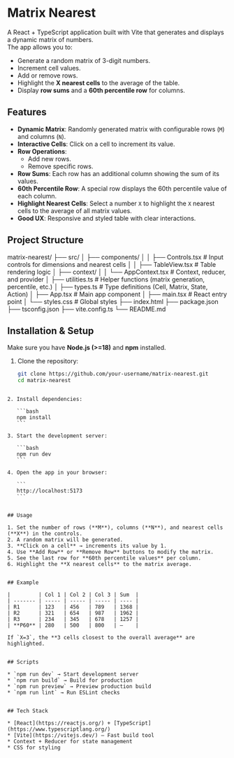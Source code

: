 # Matrix Nearest

A React + TypeScript application built with Vite that generates and displays a dynamic matrix of numbers.  
The app allows you to:
- Generate a random matrix of 3-digit numbers.
- Increment cell values.
- Add or remove rows.
- Highlight the **X nearest cells** to the average of the table.
- Display **row sums** and a **60th percentile row** for columns.


## Features

- **Dynamic Matrix**: Randomly generated matrix with configurable rows (`M`) and columns (`N`).
- **Interactive Cells**: Click on a cell to increment its value.
- **Row Operations**:
  - Add new rows.
  - Remove specific rows.
- **Row Sums**: Each row has an additional column showing the sum of its values.
- **60th Percentile Row**: A special row displays the 60th percentile value of each column.
- **Highlight Nearest Cells**: Select a number `X` to highlight the `X` nearest cells to the average of all matrix values.
- **Good UX**: Responsive and styled table with clear interactions.

## Project Structure

matrix-nearest/
├── src/
│   ├── components/
│   │   ├── Controls.tsx       # Input controls for dimensions and nearest cells
│   │   ├── TableView\.tsx      # Table rendering logic
│   ├── context/
│   │   └── AppContext.tsx     # Context, reducer, and provider
│   ├── utilities.ts           # Helper functions (matrix generation, percentile, etc.)
│   ├── types.ts               # Type definitions (Cell, Matrix, State, Action)
│   ├── App.tsx                # Main app component
│   ├── main.tsx               # React entry point
│   └── styles.css             # Global styles
├── index.html
├── package.json
├── tsconfig.json
├── vite.config.ts
└── README.md


## Installation & Setup

Make sure you have **Node.js (>=18)** and **npm** installed.

1. Clone the repository:
   ```bash
   git clone https://github.com/your-username/matrix-nearest.git
   cd matrix-nearest
````

2. Install dependencies:

   ```bash
   npm install
   ```

3. Start the development server:

   ```bash
   npm run dev
   ```

4. Open the app in your browser:

   ```
   http://localhost:5173
   ```


## Usage

1. Set the number of rows (**M**), columns (**N**), and nearest cells (**X**) in the controls.
2. A random matrix will be generated.
3. **Click on a cell** → increments its value by 1.
4. Use **Add Row** or **Remove Row** buttons to modify the matrix.
5. See the last row for **60th percentile values** per column.
6. Highlight the **X nearest cells** to the matrix average.


## Example

|         | Col 1 | Col 2 | Col 3 | Sum  |
| ------- | ----- | ----- | ----- | ---- |
| R1      | 123   | 456   | 789   | 1368 |
| R2      | 321   | 654   | 987   | 1962 |
| R3      | 234   | 345   | 678   | 1257 |
| **P60** | 280   | 500   | 800   | —    |

If `X=3`, the **3 cells closest to the overall average** are highlighted.


## Scripts

* `npm run dev` → Start development server
* `npm run build` → Build for production
* `npm run preview` → Preview production build
* `npm run lint` → Run ESLint checks


## Tech Stack

* [React](https://reactjs.org/) + [TypeScript](https://www.typescriptlang.org/)
* [Vite](https://vitejs.dev/) – Fast build tool
* Context + Reducer for state management
* CSS for styling
